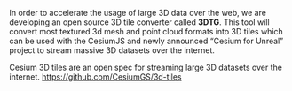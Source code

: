 In order to accelerate the usage of large 3D data over the web, we are developing an open source 3D tile converter called **3DTG**. This tool will convert most textured 3d mesh and point cloud formats into 3D tiles which can be used with the CesiumJS and newly announced “Cesium for Unreal” project to stream massive 3D datasets over the internet.

Cesium 3D tiles are an open spec for streaming large 3D datasets over the internet. 
https://github.com/CesiumGS/3d-tiles
